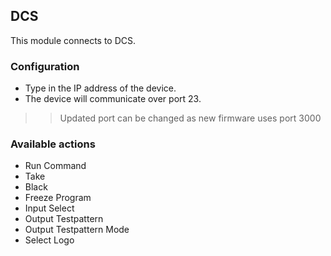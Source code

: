## DCS
This module connects to DCS.

### Configuration
* Type in the IP address of the device.
* The device will communicate over port 23.

>> Updated port can be changed as new firmware uses port 3000

### Available actions
* Run Command
* Take
* Black
* Freeze Program
* Input Select
* Output Testpattern
* Output Testpattern Mode
* Select Logo